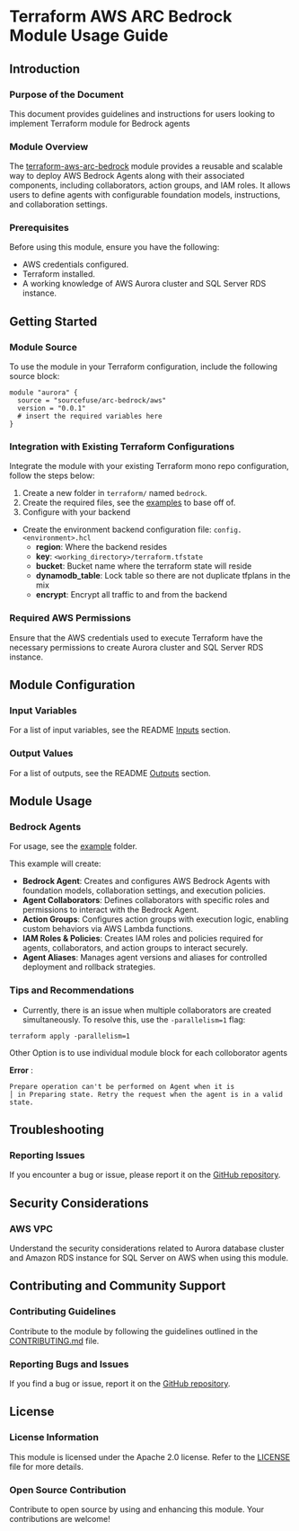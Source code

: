 # Terraform AWS ARC Bedrock Module Usage Guide

## Introduction

### Purpose of the Document

This document provides guidelines and instructions for users looking to implement Terraform module for Bedrock agents

### Module Overview

The [terraform-aws-arc-bedrock](https://github.com/sourcefuse/terraform-aws-arc-bedrock) module provides a reusable and scalable way to deploy AWS Bedrock Agents along with their associated components, including collaborators, action groups, and IAM roles. It allows users to define agents with configurable foundation models, instructions, and collaboration settings.

### Prerequisites

Before using this module, ensure you have the following:

- AWS credentials configured.
- Terraform installed.
- A working knowledge of AWS Aurora cluster and SQL Server RDS instance.

## Getting Started

### Module Source

To use the module in your Terraform configuration, include the following source block:

```hcl
module "aurora" {
  source = "sourcefuse/arc-bedrock/aws"
  version = "0.0.1"
  # insert the required variables here
}
```

### Integration with Existing Terraform Configurations

Integrate the module with your existing Terraform mono repo configuration, follow the steps below:

1. Create a new folder in `terraform/` named `bedrock`.
2. Create the required files, see the [examples](https://github.com/sourcefuse/terraform-aws-arc-bedrock/tree/main/examples/bedrock_agent) to base off of.
3. Configure with your backend
  - Create the environment backend configuration file: `config.<environment>.hcl`
    - **region**: Where the backend resides
    - **key**: `<working_directory>/terraform.tfstate`
    - **bucket**: Bucket name where the terraform state will reside
    - **dynamodb_table**: Lock table so there are not duplicate tfplans in the mix
    - **encrypt**: Encrypt all traffic to and from the backend

### Required AWS Permissions

Ensure that the AWS credentials used to execute Terraform have the necessary permissions to create Aurora cluster and SQL Server RDS instance.

## Module Configuration

### Input Variables

For a list of input variables, see the README [Inputs](https://github.com/sourcefuse/terraform-aws-arc-bedrock?tab=readme-ov-file#inputs) section.

### Output Values

For a list of outputs, see the README [Outputs](https://github.com/sourcefuse/terraform-aws-arc-bedrock?tab=readme-ov-file#outputs) section.

## Module Usage

### Bedrock Agents

For usage, see the [example](https://github.com/sourcefuse/terraform-aws-arc-bedrock/tree/main/examples/bedrock-agent) folder.

This example will create:

- **Bedrock Agent**: Creates and configures AWS Bedrock Agents with foundation models, collaboration settings, and execution policies.
- **Agent Collaborators**: Defines collaborators with specific roles and permissions to interact with the Bedrock Agent.
- **Action Groups**: Configures action groups with execution logic, enabling custom behaviors via AWS Lambda functions.
- **IAM Roles & Policies**: Creates IAM roles and policies required for agents, collaborators, and action groups to interact securely.
- **Agent Aliases**: Manages agent versions and aliases for controlled deployment and rollback strategies.

### Tips and Recommendations

- Currently, there is an issue when multiple collaborators are created simultaneously. To resolve this, use the `-parallelism=1` flag:
```hcl
terraform apply -parallelism=1
```

Other Option is to use individual module block for each colloborator agents

**Error** :
```
Prepare operation can't be performed on Agent when it is
│ in Preparing state. Retry the request when the agent is in a valid state.
```

## Troubleshooting

### Reporting Issues

If you encounter a bug or issue, please report it on the [GitHub repository](https://github.com/sourcefuse/terraform-aws-arc-bedrock/issues).

## Security Considerations

### AWS VPC

Understand the security considerations related to Aurora database cluster and Amazon RDS instance for SQL Server on AWS when using this module.

## Contributing and Community Support

### Contributing Guidelines

Contribute to the module by following the guidelines outlined in the [CONTRIBUTING.md](https://github.com/sourcefuse/terraform-aws-arc-bedrock/blob/main/CONTRIBUTING.md) file.

### Reporting Bugs and Issues

If you find a bug or issue, report it on the [GitHub repository](https://github.com/sourcefuse/terraform-aws-arc-bedrock/issues).

## License

### License Information

This module is licensed under the Apache 2.0 license. Refer to the [LICENSE](https://github.com/sourcefuse/terraform-aws-arc-bedrock/blob/main/LICENSE) file for more details.

### Open Source Contribution

Contribute to open source by using and enhancing this module. Your contributions are welcome!
